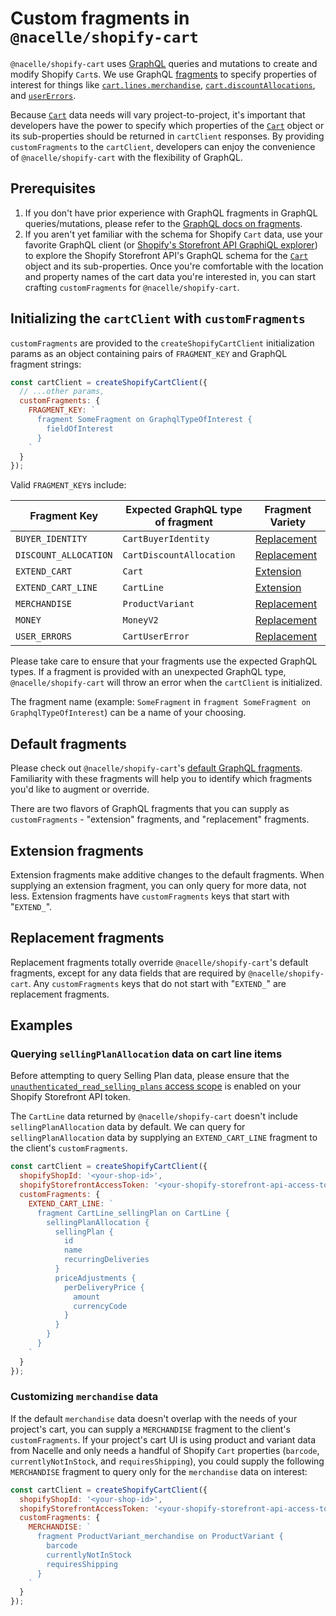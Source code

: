 # Custom fragments in `@nacelle/shopify-cart`

`@nacelle/shopify-cart` uses [GraphQL][graphql-docs] queries and mutations to create and modify Shopify `Cart`s. We use GraphQL [fragments][graphql-fragments-docs] to specify properties of interest for things like [`cart.lines.merchandise`][shopify-merchandise], [`cart.discountAllocations`][shopify-discount-allocation], and [`userErrors`][shopify-user-error].

Because [`Cart`][shopify-cart-object] data needs will vary project-to-project, it's important that developers have the power to specify which properties of the [`Cart`][shopify-cart-object] object or its sub-properties should be returned in `cartClient` responses. By providing `customFragments` to the `cartClient`, developers can enjoy the convenience of `@nacelle/shopify-cart` with the flexibility of GraphQL.

## Prerequisites

1. If you don't have prior experience with GraphQL fragments in GraphQL queries/mutations, please refer to the [GraphQL docs on fragments][graphql-fragments-docs].
2. If you aren't yet familiar with the schema for Shopify `Cart` data, use your favorite GraphQL client (or [Shopify's Storefront API GraphiQL explorer][shopify-graphiql-explorer]) to explore the Shopify Storefront API's GraphQL schema for the [`Cart`][shopify-cart-object] object and its sub-properties. Once you're comfortable with the location and property names of the cart data you're interested in, you can start crafting `customFragments` for `@nacelle/shopify-cart`.

## Initializing the `cartClient` with `customFragments`

`customFragments` are provided to the `createShopifyCartClient` initialization params as an object containing pairs of `FRAGMENT_KEY` and GraphQL fragment strings:

```js
const cartClient = createShopifyCartClient({
  // ...other params,
  customFragments: {
    FRAGMENT_KEY: `
      fragment SomeFragment on GraphqlTypeOfInterest {
        fieldOfInterest
      }
    `
  }
});
```

Valid `FRAGMENT_KEY`s include:

| Fragment Key          | Expected GraphQL type of fragment | Fragment Variety                      |
| --------------------- | --------------------------------- | ------------------------------------- |
| `BUYER_IDENTITY`      | `CartBuyerIdentity`               | [Replacement](#replacement-fragments) |
| `DISCOUNT_ALLOCATION` | `CartDiscountAllocation`          | [Replacement](#replacement-fragments) |
| `EXTEND_CART`         | `Cart`                            | [Extension](#extension-fragments)     |
| `EXTEND_CART_LINE`    | `CartLine`                        | [Extension](#extension-fragments)     |
| `MERCHANDISE`         | `ProductVariant`                  | [Replacement](#replacement-fragments) |
| `MONEY`               | `MoneyV2`                         | [Replacement](#replacement-fragments) |
| `USER_ERRORS`         | `CartUserError`                   | [Replacement](#replacement-fragments) |

Please take care to ensure that your fragments use the expected GraphQL types. If a fragment is provided with an unexpected GraphQL type, `@nacelle/shopify-cart` will throw an error when the `cartClient` is initialized.

The fragment name (example: `SomeFragment` in `fragment SomeFragment on GraphqlTypeOfInterest`) can be a name of your choosing.

## Default fragments

Please check out `@nacelle/shopify-cart`'s [default GraphQL fragments][nacelle-shopify-cart-fragments]. Familiarity with these fragments will help you to identify which fragments you'd like to augment or override.

There are two flavors of GraphQL fragments that you can supply as `customFragments` - "extension" fragments, and "replacement" fragments.

## Extension fragments

Extension fragments make additive changes to the default fragments. When supplying an extension fragment, you can only query for more data, not less. Extension fragments have `customFragments` keys that start with "`EXTEND_`".

## Replacement fragments

Replacement fragments totally override `@nacelle/shopify-cart`'s default fragments, except for any data fields that are required by `@nacelle/shopify-cart`. Any `customFragments` keys that do not start with "`EXTEND_`" are replacement fragments.

## Examples

### Querying `sellingPlanAllocation` data on cart line items

Before attempting to query Selling Plan data, please ensure that the [`unauthenticated_read_selling_plans` access scope][shopify-access-scopes] is enabled on your Shopify Storefront API token.

The `CartLine` data returned by `@nacelle/shopify-cart` doesn't include `sellingPlanAllocation` data by default. We can query for `sellingPlanAllocation` data by supplying an `EXTEND_CART_LINE` fragment to the client's `customFragments`.

```js
const cartClient = createShopifyCartClient({
  shopifyShopId: '<your-shop-id>',
  shopifyStorefrontAccessToken: '<your-shopify-storefront-api-access-token>',
  customFragments: {
    EXTEND_CART_LINE: `
      fragment CartLine_sellingPlan on CartLine {
        sellingPlanAllocation {
          sellingPlan {
            id
            name
            recurringDeliveries
          }
          priceAdjustments {
            perDeliveryPrice {
              amount
              currencyCode
            }
          }
        }
      }
    `
  }
});
```

### Customizing `merchandise` data

If the default `merchandise` data doesn't overlap with the needs of your project's cart, you can supply a `MERCHANDISE` fragment to the client's `customFragments`. If your project's cart UI is using product and variant data from Nacelle and only needs a handful of Shopify `Cart` properties (`barcode`, `currentlyNotInStock`, and `requiresShipping`), you could supply the following `MERCHANDISE` fragment to query only for the `merchandise` data on interest:

```js
const cartClient = createShopifyCartClient({
  shopifyShopId: '<your-shop-id>',
  shopifyStorefrontAccessToken: '<your-shopify-storefront-api-access-token>',
  customFragments: {
    MERCHANDISE: `
      fragment ProductVariant_merchandise on ProductVariant {
        barcode
        currentlyNotInStock
        requiresShipping
      }
    `
  }
});
```

<!-- LINKS -->

[graphql-docs]: https://graphql.org/learn
[graphql-fragments-docs]: https://graphql.org/learn/queries/#fragments
[nacelle-shopify-cart-fragments]: https://github.com/getnacelle/nacelle-js/tree/main/packages/shopify-cart/src/graphql/fragments
[shopify-access-scopes]: https://shopify.dev/api/usage/access-scopes#unauthenticated-access-scopes
[shopify-cart-object]: https://shopify.dev/api/storefront/2022-07/objects/Cart#top
[shopify-cart-user-error]: https://shopify.dev/api/storefront/2022-07/objects/CartUserError
[shopify-discount-allocation]: https://shopify.dev/api/storefront/2022-07/interfaces/CartDiscountAllocation
[shopify-graphiql-explorer]: https://shopify.dev/custom-storefronts/tools/graphiql-storefront-api
[shopify-merchandise]: https://shopify.dev/api/storefront/2022-07/unions/Merchandise
[shopify-user-error]: https://shopify.dev/api/storefront/2022-07/objects/CartUserError
